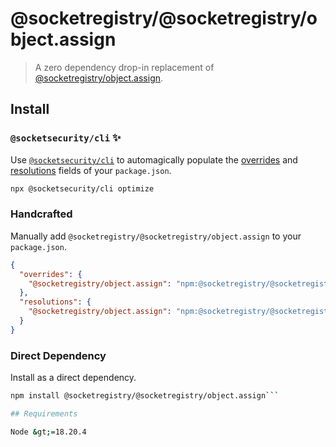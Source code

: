 # @socketregistry/@socketregistry/object.assign

> A zero dependency drop-in replacement of
> [@socketregistry/object.assign](https://www.npmjs.com/package/@socketregistry/object.assign).

## Install

### `@socketsecurity/cli` :sparkles:

Use [`@socketsecurity/cli`](https://www.npmjs.com/package/@socketsecurity/cli)
to automagically populate the
[overrides](https://docs.npmjs.com/cli/v9/configuring-npm/package-json#overrides)
and [resolutions](https://yarnpkg.com/configuration/manifest#resolutions) fields
of your `package.json`.

```sh
npx @socketsecurity/cli optimize
```

### Handcrafted

Manually add `@socketregistry/@socketregistry/object.assign` to your
`package.json`.

```json
{
  "overrides": {
    "@socketregistry/object.assign": "npm:@socketregistry/@socketregistry/object.assign@^1"
  },
  "resolutions": {
    "@socketregistry/object.assign": "npm:@socketregistry/@socketregistry/object.assign@^1"
  }
}
```

### Direct Dependency

Install as a direct dependency.

````sh
npm install @socketregistry/@socketregistry/object.assign```

## Requirements

Node &gt;=18.20.4
````
